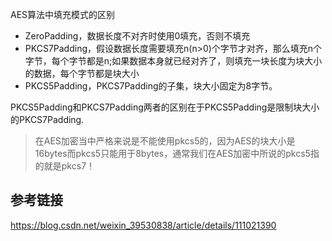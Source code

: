 AES算法中填充模式的区别

* ZeroPadding，数据长度不对齐时使用0填充，否则不填充
* PKCS7Padding，假设数据长度需要填充n(n>0)个字节才对齐，那么填充n个字节，每个字节都是n;如果数据本身就已经对齐了，则填充一块长度为块大小的数据，每个字节都是块大小
* PKCS5Padding，PKCS7Padding的子集，块大小固定为8字节。

PKCS5Padding和PKCS7Padding两者的区别在于PKCS5Padding是限制块大小的PKCS7Padding.

>在AES加密当中严格来说是不能使用pkcs5的，因为AES的块大小是16bytes而pkcs5只能用于8bytes，通常我们在AES加密中所说的pkcs5指的就是pkcs7！

参考链接
-------------------------------------
https://blog.csdn.net/weixin_39530838/article/details/111021390